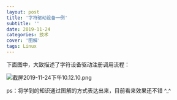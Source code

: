 ```yaml
---
layout: post
title: '字符驱动设备一例'
subtitle: ''
date: 2019-11-24
categories: 技术
cover: '图解'
tags: Linux
---
```


下面图中，大致描述了字符设备驱动注册调用流程：

![截屏2019-11-24下午10.12.10.png](http://ww1.sinaimg.cn/large/c9caade4gy1g99hjby545j21ko14a122.jpg)

ps：将学到的知识通过图解的方式表达出来，目前看来效果还不错 ^_^